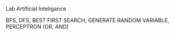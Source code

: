 Lab Artificial Inteligance

BFS, DFS, BEST FIRST SEARCH, GENERATE RANDOM VARIABLE, PERCEPTRON (OR, AND)
